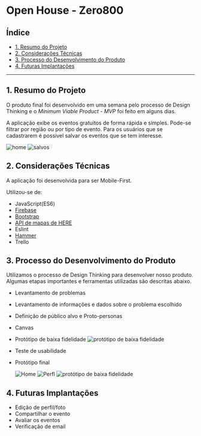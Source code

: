 # Open House - Zero800

## Índice

- [1. Resumo do Projeto](#1-resumo-do-projeto)
- [2. Considerações Técnicas](#2-considerações-técnicas)
- [3. Processo do Desenvolvimento do Produto](#3-processo-do-desenvolvimento-do-produto)
- [4. Futuras Implantações](#4-futuras-implantações)

---

## 1. Resumo do Projeto

O produto final foi desenvolvido em uma semana pelo processo de Design Thinking e o _Minimum Viable Product - MVP_ foi feito em alguns dias.

A aplicação exibe os eventos gratuitos de forma rápida e simples. Pode-se filtrar por região ou por tipo de evento. Para os usuários que se cadastrarem é possivel salvar os eventos que se tem interesse.

![home](/img/zero0800-home.png)
![salvos](/img/zero0800-salvos.png)

## 2. Considerações Técnicas

A aplicação foi desenvolvida para ser Mobile-First.

Utilizou-se de:

- JavaScript(ES6)
- [Firebase](https://firebase.google.com/products/firestore/?hl=pt-br)
- [Bootstrap](https://getbootstrap.com/)
- [API de mapas de HERE](https://developer.here.com/c/mapAPIs?cid=Other-Google-MM-T4-Dev-Brand-BMM&utm_source=Google&utm_medium=ppc&utm_campaign=Dev_PaidSearch_DevPortal_AlwaysOn&gclid=CjwKCAiAgqDxBRBTEiwA59eENx5Z1notPcqIernPFxp8kIc6YYljNAKOwo9huVblnvXd5CtgKxoecRoC_M4QAvD_BwE&gclsrc=aw.ds)
- Eslint
- [Hammer](https://hammerjs.github.io/)
- Trello

## 3. Processo do Desenvolvimento do Produto

Utilizamos o processo de Design Thinking para desenvolver nosso produto. Algumas etapas importantes e ferramentas utilizadas são descritas abaixo.

- Levantamento de problemas
- Levantamento de informações e dados sobre o problema escolhido
- Definição de público alvo e Proto-personas
- Canvas
- Protótipo de baixa fidelidade
  ![protótipo de baixa fidelidade](/img/prototipo-bf.jpeg)
- Teste de usabilidade
- Protótipo final

  ![Home](/img/home.jpeg)
  ![Perfl](/img/perfil.jpeg)
  ![protótipo de baixa fidelidade](/img/sobre.jpeg)

## 4. Futuras Implantações

- Edição de perfil/foto
- Compartilhar o evento
- Avaliar os eventos
- Verificação de email
